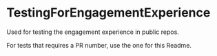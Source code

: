 # TestingForEngagementExperience
Used for testing the engagement experience in public repos.

For tests that requires a PR number, use the one for this Readme.
